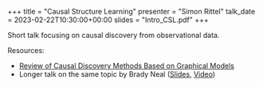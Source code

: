 +++
title = "Causal Structure Learning"
presenter = "Simon Rittel"
talk_date = 2023-02-22T10:30:00+00:00
slides = "Intro_CSL.pdf"
+++

Short talk focusing on causal discovery from observational data.

Resources:
- [Review of Causal Discovery Methods Based on Graphical Models](https://doi.org/10.3389/fgene.2019.00524)
- Longer talk on the same topic by Brady Neal ([Slides](https://www.bradyneal.com/slides/10%20-%20Causal%20Discovery%20from%20Observational%20Data.pdf), [Video](https://youtu.be/1_b7jgupoAE))